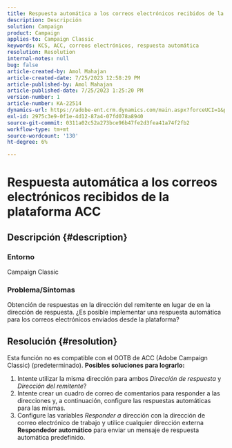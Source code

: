 ```yaml
---
title: Respuesta automática a los correos electrónicos recibidos de la plataforma ACC
description: Descripción
solution: Campaign
product: Campaign
applies-to: Campaign Classic
keywords: KCS, ACC, correos electrónicos, respuesta automática
resolution: Resolution
internal-notes: null
bug: false
article-created-by: Amol Mahajan
article-created-date: 7/25/2023 12:58:29 PM
article-published-by: Amol Mahajan
article-published-date: 7/25/2023 1:25:20 PM
version-number: 1
article-number: KA-22514
dynamics-url: https://adobe-ent.crm.dynamics.com/main.aspx?forceUCI=1&pagetype=entityrecord&etn=knowledgearticle&id=a9dc35ee-ea2a-ee11-bdf4-6045bd006c82
exl-id: 2975c3e9-0f1e-4d12-87a4-07fd078a8940
source-git-commit: 0311a02c52a273bce96b47fe2d3fea41a74f2fb2
workflow-type: tm+mt
source-wordcount: '130'
ht-degree: 6%

---
```


# Respuesta automática a los correos electrónicos recibidos de la plataforma ACC

## Descripción {#description}


### <b>Entorno</b>

Campaign Classic



### <b>Problema/Síntomas</b>

Obtención de respuestas en la dirección del remitente en lugar de en la dirección de respuesta. ¿Es posible implementar una respuesta automática para los correos electrónicos enviados desde la plataforma?


## Resolución {#resolution}


Esta función no es compatible con el OOTB de ACC (Adobe Campaign Classic) (predeterminado).
<b>Posibles soluciones para lograrlo:</b>
1. Intente utilizar la misma dirección para ambos *Dirección de respuesta* y *Dirección del remitente*?
2. Intente crear un cuadro de correo de comentarios para responder a las direcciones y, a continuación, configure las respuestas automáticas para las mismas.
3. Configure las variables *Responder a* dirección con la dirección de correo electrónico de trabajo y utilice cualquier dirección externa <b>Respondedor automático</b> para enviar un mensaje de respuesta automática predefinido.

